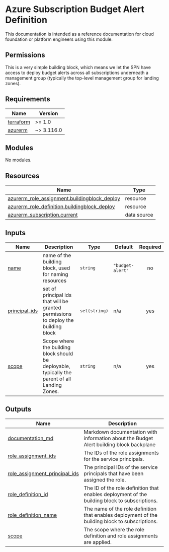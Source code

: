 # Azure Subscription Budget Alert Definition

This documentation is intended as a reference documentation for cloud foundation or platform engineers using this module.

## Permissions

This is a very simple building block, which means we let the SPN have access to deploy budget alerts
across all subscriptions underneath a management group (typically the top-level management group for landing zones).

<!-- BEGIN_TF_DOCS -->
## Requirements

| Name | Version |
|------|---------|
| <a name="requirement_terraform"></a> [terraform](#requirement\_terraform) | >= 1.0 |
| <a name="requirement_azurerm"></a> [azurerm](#requirement\_azurerm) | ~> 3.116.0 |

## Modules

No modules.

## Resources

| Name | Type |
|------|------|
| [azurerm_role_assignment.buildingblock_deploy](https://registry.terraform.io/providers/hashicorp/azurerm/latest/docs/resources/role_assignment) | resource |
| [azurerm_role_definition.buildingblock_deploy](https://registry.terraform.io/providers/hashicorp/azurerm/latest/docs/resources/role_definition) | resource |
| [azurerm_subscription.current](https://registry.terraform.io/providers/hashicorp/azurerm/latest/docs/data-sources/subscription) | data source |

## Inputs

| Name | Description | Type | Default | Required |
|------|-------------|------|---------|:--------:|
| <a name="input_name"></a> [name](#input\_name) | name of the building block, used for naming resources | `string` | `"budget-alert"` | no |
| <a name="input_principal_ids"></a> [principal\_ids](#input\_principal\_ids) | set of principal ids that will be granted permissions to deploy the building block | `set(string)` | n/a | yes |
| <a name="input_scope"></a> [scope](#input\_scope) | Scope where the building block should be deployable, typically the parent of all Landing Zones. | `string` | n/a | yes |

## Outputs

| Name | Description |
|------|-------------|
| <a name="output_documentation_md"></a> [documentation\_md](#output\_documentation\_md) | Markdown documentation with information about the Budget Alert building block backplane |
| <a name="output_role_assignment_ids"></a> [role\_assignment\_ids](#output\_role\_assignment\_ids) | The IDs of the role assignments for the service principals. |
| <a name="output_role_assignment_principal_ids"></a> [role\_assignment\_principal\_ids](#output\_role\_assignment\_principal\_ids) | The principal IDs of the service principals that have been assigned the role. |
| <a name="output_role_definition_id"></a> [role\_definition\_id](#output\_role\_definition\_id) | The ID of the role definition that enables deployment of the building block to subscriptions. |
| <a name="output_role_definition_name"></a> [role\_definition\_name](#output\_role\_definition\_name) | The name of the role definition that enables deployment of the building block to subscriptions. |
| <a name="output_scope"></a> [scope](#output\_scope) | The scope where the role definition and role assignments are applied. |
<!-- END_TF_DOCS -->
